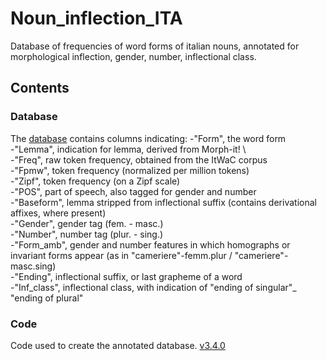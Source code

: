 # Noun_inflection_ITA
Database of frequencies of word forms of italian nouns, annotated for morphological inflection, gender, number, inflectional class.  

## Contents 
### Database
The [database](https://github.com/franfranz/Noun_inflection_ITA/blob/main/Italian_Nouns_Inflection.csv) contains columns indicating: 
-"Form", the word form \
-"Lemma", indication for lemma, derived from Morph-it!       \         
-"Freq", raw token frequency, obtained from the ItWaC corpus \
-"Fpmw", token frequency (normalized per million tokens)\
-"Zipf", token frequency (on a Zipf scale)  \
-"POS", part of speech, also tagged for gender and number\
-"Baseform", lemma stripped from inflectional suffix (contains derivational affixes, where present)\
-"Gender", gender tag (fem. - masc.)\
-"Number", number tag (plur. - sing.)\
-"Form_amb", gender and number features in which homographs or invariant forms appear (as in "cameriere"-femm.plur / "cameriere"-masc.sing)\
-"Ending", inflectional suffix, or last grapheme of a word\
-"Inf_class", inflectional class, with indication of "ending of singular"_ "ending of plural"
 
### Code
Code used to create the annotated database. [v3.4.0](https://github.com/franfranz/Noun_inflection_ITA/blob/main/v3_4_0.R)
